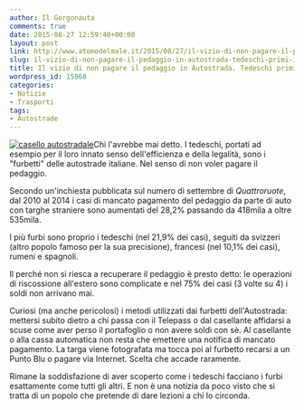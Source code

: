 ```yaml
---
author: Il Gorgonauta
comments: true
date: 2015-08-27 12:59:40+00:00
layout: post
link: http://www.atomodelmale.it/2015/08/27/il-vizio-di-non-pagare-il-pedaggio-in-autostrada-tedeschi-primi-in-europa/
slug: il-vizio-di-non-pagare-il-pedaggio-in-autostrada-tedeschi-primi-in-europa
title: Il vizio di non pagare il pedaggio in Autostrada. Tedeschi primi in Europa
wordpress_id: 15968
categories:
- Notizie
- Trasporti
tags:
- Autostrade
---
```


[![casello autostradale](http://www.atomodelmale.it/wp-content/uploads/2010/09/casello-autostradale-300x200.jpg)](http://www.atomodelmale.it/wp-content/uploads/2010/09/casello-autostradale.jpg)Chi l'avrebbe mai detto. I tedeschi, portati ad esempio per il loro innato senso dell'efficienza e della legalità, sono i "furbetti" delle autostrade italiane. Nel senso di non voler pagare il pedaggio.

Secondo un'inchiesta pubblicata sul numero di settembre di _Quattroruote_, dal 2010 al 2014 i casi di mancato pagamento del pedaggio da parte di auto con targhe straniere sono aumentati del 28,2% passando da 418mila a oltre 535mila.

I più furbi sono proprio i tedeschi (nel 21,9% dei casi), seguiti da svizzeri (altro popolo famoso per la sua precisione), francesi (nel 10,1% dei casi), rumeni e spagnoli.


Il perché non si riesca a recuperare il pedaggio è presto detto: le operazioni di riscossione all'estero sono complicate e nel 75% dei casi (3 volte su 4) i soldi non arrivano mai.

Curiosi (ma anche pericolosi) i metodi utilizzati dai furbetti dell'Autostrada: mettersi subito dietro a chi passa con il Telepass o dal casellante affidarsi a scuse come aver perso il portafoglio o non avere soldi con sè. Al casellante o alla cassa automatica non resta che emettere una notifica di mancato pagamento. La targa viene fotografata ma tocca poi al furbetto recarsi a un Punto Blu o pagare via Internet. Scelta che accade raramente.

Rimane la soddisfazione di aver scoperto come i tedeschi facciano i furbi esattamente come tutti gli altri. E non è una notizia da poco visto che si tratta di un popolo che pretende di dare lezioni a chi lo circonda.
